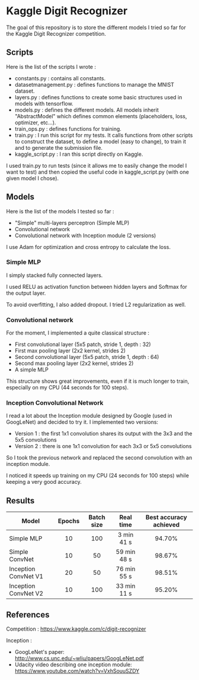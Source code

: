 # Kaggle Digit Recognizer
The goal of this repository is to store the different models I tried so far for the Kaggle Digit Recognizer competition.

## Scripts
Here is the list of the scripts I wrote :

* constants.py : contains all constants.
* datasetmanagement.py : defines functions to manage the MNIST dataset.
* layers.py : defines functions to create some basic structures used in models with tensorflow.
* models.py : defines the different models. All models inherit "AbstractModel" which defines common elements (placeholders, loss, optimizer, etc...).
* train_ops.py : defines functions for training.
* train.py : I run this script for my tests. It calls functions from other scripts to construct the dataset, to define a model (easy to change), to train it and to generate the submission file.
* kaggle_script.py : I ran this script directly on Kaggle.

I used train.py to run tests (since it allows me to easily change the model I want to test) and then copied the useful code in kaggle_script.py (with one given model I chose).

## Models
Here is the list of the models I tested so far :

* "Simple" multi-layers perceptron (Simple MLP)
* Convolutional network
* Convolutional network with Inception module (2 versions)

I use Adam for optimization and cross entropy to calculate the loss.

### Simple MLP
I simply stacked fully connected layers.

I used RELU as activation function between hidden layers and Softmax for the output layer. 

To avoid overfitting, I also added dropout. I tried L2 regularization as well.

### Convolutional network
For the moment, I implemented a quite classical structure :

* First convolutional layer (5x5 patch, stride 1, depth : 32)
* First max pooling layer (2x2 kernel, strides 2)
* Second convolutional layer (5x5 patch, stride 1, depth : 64)
* Second max pooling layer (2x2 kernel, strides 2)
* A simple MLP

This structure shows great improvements, even if it is much longer to train, especially on my CPU (44 seconds for 100 steps).

### Inception Convolutional Network
I read a lot about the Inception module designed by Google (used in GoogLeNet) and decided to try it. I implemented two versions:

* Version 1 : the first 1x1 convolution shares its output with the 3x3 and the 5x5 convolutions
* Version 2 : there is one 1x1 convolution for each 3x3 or 5x5 convolutions

So I took the previous network and replaced the second convolution with an inception module.

I noticed it speeds up training on my CPU (24 seconds for 100 steps) while keeping a very good accuracy.

## Results

| Model                  | Epochs | Batch size | Real time   | Best accuracy achieved |
| ---------------------- |:------:|:----------:|:-----------:|:----------------------:|
| Simple MLP             | 10     | 100        | 3 min 41 s  | 94.70%                 |
| Simple ConvNet         | 10     | 50         | 59 min 48 s | 98.67%                 |
| Inception ConvNet V1   | 20     | 50         | 76 min 55 s | 98.51%                 |
| Inception ConvNet V2   | 10     | 100        | 33 min 11 s | 95.20%                 |

## References
Competition : https://www.kaggle.com/c/digit-recognizer

Inception : 

* GoogLeNet's paper: http://www.cs.unc.edu/~wliu/papers/GoogLeNet.pdf
* Udacity video describing one inception module: https://www.youtube.com/watch?v=VxhSouuSZDY